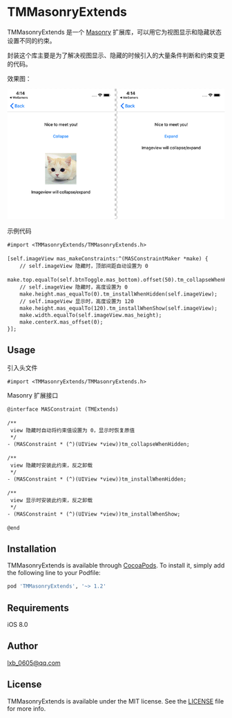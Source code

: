 # TMMasonryExtends

TMMasonryExtends 是一个 [Masonry](https://github.com/SnapKit/Masonry) 扩展库，可以用它为视图显示和隐藏状态设置不同的约束。

封装这个库主要是为了解决视图显示、隐藏的时候引入的大量条件判断和约束变更的代码。

效果图：

![预览图](./Doc/imgs/preview.png)

示例代码

``` objc
#import <TMMasonryExtends/TMMasonryExtends.h>

[self.imageView mas_makeConstraints:^(MASConstraintMaker *make) {
    // self.imageView 隐藏时，顶部间距自动设置为 0
    make.top.equalTo(self.btnToggle.mas_bottom).offset(50).tm_collapseWhenHidden(self.imageView);
    // self.imageView 隐藏时，高度设置为 0
    make.height.mas_equalTo(0).tm_installWhenHidden(self.imageView);
    // self.imageView 显示时，高度设置为 120
    make.height.mas_equalTo(120).tm_installWhenShow(self.imageView);
    make.width.equalTo(self.imageView.mas_height);
    make.centerX.mas_offset(0);
}];
```

## Usage

引入头文件

``` objc
#import <TMMasonryExtends/TMMasonryExtends.h>
```

Masonry 扩展接口

``` objc
@interface MASConstraint (TMExtends)

/**
 view 隐藏时自动将约束值设置为 0，显示时恢复原值
 */
- (MASConstraint * (^)(UIView *view))tm_collapseWhenHidden;

/**
 view 隐藏时安装此约束，反之卸载
 */
- (MASConstraint * (^)(UIView *view))tm_installWhenHidden;

/**
 view 显示时安装此约束，反之卸载
 */
- (MASConstraint * (^)(UIView *view))tm_installWhenShow;

@end
```

## Installation

TMMasonryExtends is available through [CocoaPods](https://cocoapods.org). To install it, simply add the following line to your Podfile:

```ruby
pod 'TMMasonryExtends', '~> 1.2'
```

## Requirements

iOS 8.0

## Author

lxb_0605@qq.com

## License

TMMasonryExtends is available under the MIT license. See the [LICENSE](LICENSE) file for more info.
